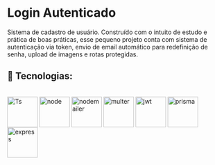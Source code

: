 <h1>Login Autenticado</h1>

<p>Sistema de cadastro de usuário. Construído com o intuito de estudo e prática de boas práticas, esse pequeno projeto conta com sistema de autenticação via token, envio de email automático para redefinição de senha, upload de imagens e rotas protegidas.</p>

<h2>🚀 Tecnologias: </h2>

 <div style="display: inline_block"><br>
  <a href="https://www.typescriptlang.org/" target="_BLANK">    <img align="center" alt="Ts" height="70" width="70" src="https://i.imgur.com/UIp79so.png"></a> 
  <a href="https://nodejs.org/en" target="_blank">   <img align="center" alt="node" height="70" width="70" src="https://i.imgur.com/sHP6CDY.png"></a> 
  <a href="https://nodemailer.com/" target="_blank">   <img align="center" alt="nodemailer" height="70" width="70" src="https://i.imgur.com/eBHNNIV.png"></a> 
  <a href="https://www.npmjs.com/package/multer" target="_blank">   <img align="center" alt="multer" height="70" width="70" src="https://i.imgur.com/eMBoOMe.png"></a> 
  <a href="https://jwt.io/" target="_blank">   <img align="center" alt="jwt" height="70" width="70" src="https://i.imgur.com/IhxFKjy.png"></a> 
  <a href="https://www.prisma.io/" target="_blank">   <img align="center" alt="prisma" height="70" width="70" src="https://i.imgur.com/fUjiKPd.png"></a> 
  <a href="https://expressjs.com/pt-br/" target="_blank">   <img align="center" alt="express" height="70" width="70" src="https://i.imgur.com/taK0j4r.png"></a> 
</div>
